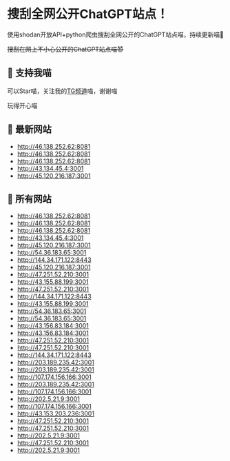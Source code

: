 # 搜刮全网公开ChatGPT站点！

使用shodan开放API+python爬虫搜刮全网公开的ChatGPT站点喵，持续更新喵🥳

~~搜刮在网上不小心公开的ChatGPT站点喵😈~~

## 🚀 支持我喵

可以Star喵，关注我的[TG频道](https://t.me/puddin_share)喵，谢谢喵

玩得开心喵

## 📖 最新网站

- http://46.138.252.62:8081
- http://46.138.252.62:8081
- http://46.138.252.62:8081
- http://43.134.45.4:3001
- http://45.120.216.187:3001


## 📖 所有网站

- http://46.138.252.62:8081
- http://46.138.252.62:8081
- http://46.138.252.62:8081
- http://43.134.45.4:3001
- http://45.120.216.187:3001
- http://54.36.183.65:3001
- http://144.34.171.122:8443
- http://45.120.216.187:3001
- http://47.251.52.210:3001
- http://43.155.88.199:3001
- http://47.251.52.210:3001
- http://144.34.171.122:8443
- http://43.155.88.199:3001
- http://54.36.183.65:3001
- http://54.36.183.65:3001
- http://43.156.83.184:3001
- http://43.156.83.184:3001
- http://47.251.52.210:3001
- http://47.251.52.210:3001
- http://144.34.171.122:8443
- http://203.189.235.42:3001
- http://203.189.235.42:3001
- http://107.174.156.166:3001
- http://203.189.235.42:3001
- http://107.174.156.166:3001
- http://202.5.21.9:3001
- http://107.174.156.166:3001
- http://43.153.203.236:3001
- http://47.251.52.210:3001
- http://47.251.52.210:3001
- http://202.5.21.9:3001
- http://47.251.52.210:3001
- http://202.5.21.9:3001


